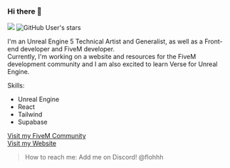 ### Hi there 👋
![](https://komarev.com/ghpvc/?username=flohhhhh)
<img alt="GitHub User's stars" src="https://img.shields.io/github/stars/Flohhhhh?label=Stars%20Received">

I'm an Unreal Engine 5 Technical Artist and Generalist, as well as a Front-end developer and FiveM developer.<br>
Currently, I'm working on a website and resources for the FiveM development community and I am also excited to learn Verse for Unreal Engine.

Skills:
- Unreal Engine
- React
- Tailwind
- Supabase

[Visit my FiveM Community](https://discord.gg/zH3k624aSv)<br>
[Visit my Website](https://dwnstr.com)

> How to reach me: Add me on Discord! @flohhh
